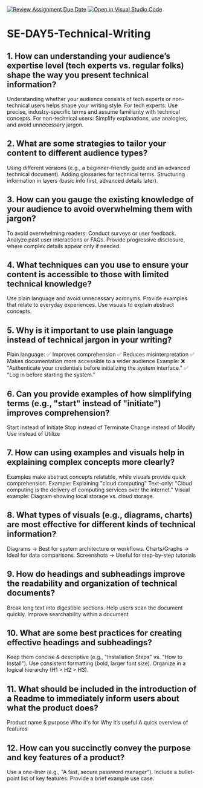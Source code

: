 [![Review Assignment Due Date](https://classroom.github.com/assets/deadline-readme-button-22041afd0340ce965d47ae6ef1cefeee28c7c493a6346c4f15d667ab976d596c.svg)](https://classroom.github.com/a/zsAR-pyY)
[![Open in Visual Studio Code](https://classroom.github.com/assets/open-in-vscode-2e0aaae1b6195c2367325f4f02e2d04e9abb55f0b24a779b69b11b9e10269abc.svg)](https://classroom.github.com/online_ide?assignment_repo_id=18702835&assignment_repo_type=AssignmentRepo)
# SE-DAY5-Technical-Writing
## 1. How can understanding your audience’s expertise level (tech experts vs. regular folks) shape the way you present technical information?
Understanding whether your audience consists of tech experts or non-technical users helps shape your writing style.
For tech experts: Use precise, industry-specific terms and assume familiarity with technical concepts.
For non-technical users: Simplify explanations, use analogies, and avoid unnecessary jargon.

## 2. What are some strategies to tailor your content to different audience types?
Using different versions (e.g., a beginner-friendly guide and an advanced technical document).
Adding glossaries for technical terms.
Structuring information in layers (basic info first, advanced details later).

## 3. How can you gauge the existing knowledge of your audience to avoid overwhelming them with jargon?
To avoid overwhelming readers:
Conduct surveys or user feedback.
Analyze past user interactions or FAQs.
Provide progressive disclosure, where complex details appear only if needed.

## 4. What techniques can you use to ensure your content is accessible to those with limited technical knowledge?
Use plain language and avoid unnecessary acronyms.
Provide examples that relate to everyday experiences.
Use visuals to explain abstract concepts.

## 5. Why is it important to use plain language instead of technical jargon in your writing?
Plain language:
✅ Improves comprehension
✅ Reduces misinterpretation
✅ Makes documentation more accessible to a wider audience
Example:
❌ "Authenticate your credentials before initializing the system interface."
✅ "Log in before starting the system."

## 6. Can you provide examples of how simplifying terms (e.g., "start" instead of "initiate") improves comprehension?
Start instead of Initiate
Stop instead of Terminate
Change instead of Modify
Use instead of Utilize

## 7. How can using examples and visuals help in explaining complex concepts more clearly?
Examples make abstract concepts relatable, while visuals provide quick comprehension.
Example: Explaining "cloud computing"
Text-only: "Cloud computing is the delivery of computing services over the internet."
Visual example: Diagram showing local storage vs. cloud storage.

## 8. What types of visuals (e.g., diagrams, charts) are most effective for different kinds of technical information?
Diagrams → Best for system architecture or workflows.
Charts/Graphs → Ideal for data comparisons.
Screenshots → Useful for step-by-step tutorials

## 9. How do headings and subheadings improve the readability and organization of technical documents?
Break long text into digestible sections.
Help users scan the document quickly.
Improve searchability within a document

## 10. What are some best practices for creating effective headings and subheadings?
Keep them concise & descriptive (e.g., "Installation Steps" vs. "How to Install").
Use consistent formatting (bold, larger font size).
Organize in a logical hierarchy (H1 > H2 > H3).

## 11. What should be included in the introduction of a Readme to immediately inform users about what the product does?
Product name & purpose
Who it's for
Why it’s useful
A quick overview of features

## 12. How can you succinctly convey the purpose and key features of a product?
Use a one-liner (e.g., "A fast, secure password manager").
Include a bullet-point list of key features.
Provide a brief example use case.
